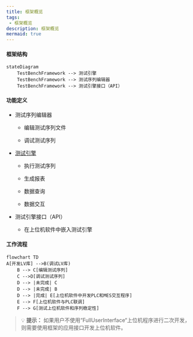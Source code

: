 ```yaml
---
title: 框架概览
tags: 
 - 框架概览
description: 框架概览
mermaid: true
---
```


#### 框架结构

```mermaid
stateDiagram
    TestBenchFramework --> 测试引擎
    TestBenchFramework --> 测试序列编辑器
    TestBenchFramework --> 测试引擎接口（API）
```

#### 功能定义

- 测试序列编辑器
  
  - 编辑测试序列文件
  
  - 调试测试序列

- [测试引擎](https://gitee.com/xiongxinwei/test-bench-framework/wikis/测试引擎)
  
  - 执行测试序列
  
  - 生成报表
  
  - 数据查询
  
  - 数据交互

- 测试引擎接口（API）
  
  - 在上位机软件中嵌入测试引擎

#### 工作流程

```mermaid
flowchart TD
A[开发LV库] -->B(调试LV库)
    B --> C[编辑测试序列]
    C -->D[调试测试序列]
    D --> |未完成| C
    D --> |未完成| B
    D --> |完成| E[上位机软件中开发PLC和MES交互程序]
    E --> F[上位机软件与PLC联调]
    F --> G[测试上位机软件和序列稳定性]
```

> :bulb: **提示：** 如果用户不使用“FullUserInterface“上位机程序进行二次开发，则需要使用框架的应用接口开发上位机软件。